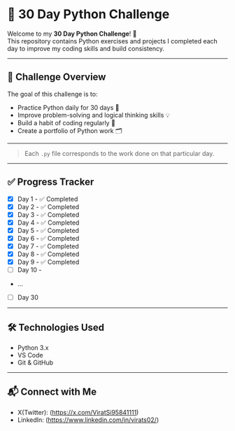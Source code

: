 # 🐍 30 Day Python Challenge

Welcome to my **30 Day Python Challenge**! 🚀  
This repository contains Python exercises and projects I completed each day to improve my coding skills and build consistency.

---

## 📅 Challenge Overview

The goal of this challenge is to:

- Practice Python daily for 30 days 🧠
- Improve problem-solving and logical thinking skills 💡
- Build a habit of coding regularly 🔁
- Create a portfolio of Python work 🗂️

---


> Each `.py` file corresponds to the work done on that particular day.

---

## ✅ Progress Tracker

- [x] Day 1 - ✅ Completed
- [x] Day 2 - ✅ Completed
- [x] Day 3 - ✅ Completed
- [x] Day 4 - ✅ Completed
- [x] Day 5 - ✅ Completed
- [x] Day 6 - ✅ Completed
- [x] Day 7 - ✅ Completed
- [x] Day 8 - ✅ Completed
- [x] Day 9 - ✅ Completed
- [ ] Day 10 - 
- ...
- [ ] Day 30

---

## 🛠️ Technologies Used

- Python 3.x
- VS Code
- Git & GitHub

---

## 📬 Connect with Me

- X(Twitter): (https://x.com/ViratSi95841111)
- LinkedIn: (https://www.linkedin.com/in/virats02/)
